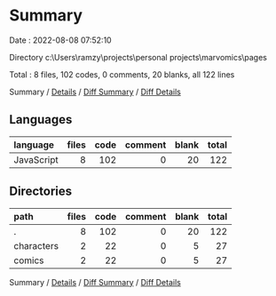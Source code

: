 # Summary

Date : 2022-08-08 07:52:10

Directory c:\\Users\\ramzy\\projects\\personal projects\\marvomics\\pages

Total : 8 files,  102 codes, 0 comments, 20 blanks, all 122 lines

Summary / [Details](details.md) / [Diff Summary](diff.md) / [Diff Details](diff-details.md)

## Languages
| language | files | code | comment | blank | total |
| :--- | ---: | ---: | ---: | ---: | ---: |
| JavaScript | 8 | 102 | 0 | 20 | 122 |

## Directories
| path | files | code | comment | blank | total |
| :--- | ---: | ---: | ---: | ---: | ---: |
| . | 8 | 102 | 0 | 20 | 122 |
| characters | 2 | 22 | 0 | 5 | 27 |
| comics | 2 | 22 | 0 | 5 | 27 |

Summary / [Details](details.md) / [Diff Summary](diff.md) / [Diff Details](diff-details.md)